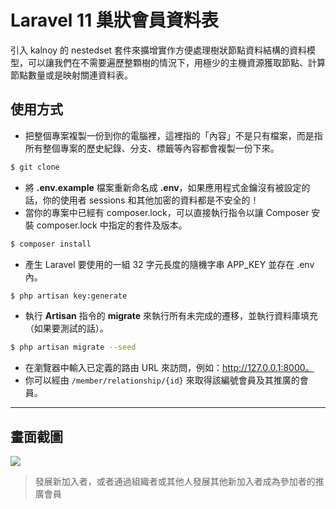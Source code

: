 # Laravel 11 巢狀會員資料表

引入 kalnoy 的 nestedset 套件來擴增實作方便處理樹狀節點資料結構的資料模型，可以讓我們在不需要遍歷整顆樹的情況下，用極少的主機資源獲取節點、計算節點數量或是映射關連資料表。

## 使用方式
- 把整個專案複製一份到你的電腦裡，這裡指的「內容」不是只有檔案，而是指所有整個專案的歷史紀錄、分支、標籤等內容都會複製一份下來。
```sh
$ git clone
```
- 將 __.env.example__ 檔案重新命名成 __.env__，如果應用程式金鑰沒有被設定的話，你的使用者 sessions 和其他加密的資料都是不安全的！
- 當你的專案中已經有 composer.lock，可以直接執行指令以讓 Composer 安裝 composer.lock 中指定的套件及版本。
```sh
$ composer install
```
- 產⽣ Laravel 要使用的一組 32 字元長度的隨機字串 APP_KEY 並存在 .env 內。
```sh
$ php artisan key:generate
```
- 執行 __Artisan__ 指令的 __migrate__ 來執行所有未完成的遷移，並執行資料庫填充（如果要測試的話）。
```sh
$ php artisan migrate --seed
```
- 在瀏覽器中輸入已定義的路由 URL 來訪問，例如：http://127.0.0.1:8000。
- 你可以經由 `/member/relationship/{id}` 來取得該編號會員及其推廣的會員。

----

## 畫面截圖
![](https://i.imgur.com/xGwFeZj.png)
> 發展新加入者，或者通過組織者或其他人發展其他新加入者成為參加者的推廣會員
